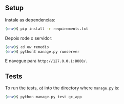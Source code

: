 ## Setup

Instale as dependencias:

```sh
(env)$ pip install -r requirements.txt
```

Depois rode o servidor:
```sh
(env)$ cd ow_remedio
(env)$ python3 manage.py runserver
```
E navegue para `http://127.0.0.1:8000/`.
## Tests

To run the tests, `cd` into the directory where `manage.py` is:
```sh
(env)$ python manage.py test gc_app
```
